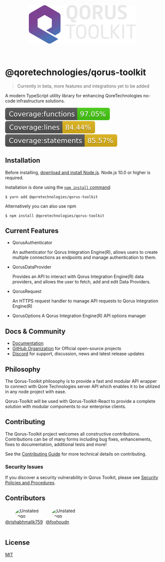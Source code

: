 <div align="center">
  <br><br><br>
  <img src="./public/logo.png" alt="Unstated Logo" width="350">
  <br><br><br>
</div>

# @qoretechnologies/qorus-toolkit

> Currently in beta, more features and integrations yet to be added

A modern TypeScript utility library for enhancing QoreTechnologies no-code infrastructure solutions.

![](./coverage/badge-functions.svg) ![](./coverage/badge-lines.svg) ![](./coverage/badge-statements.svg)

## Installation

Before installing, [download and install Node.js](https://nodejs.org/en/download/).
Node.js 10.0 or higher is required.

Installation is done using the
[`npm install` command](https://docs.npmjs.com/getting-started/installing-npm-packages-locally):

```console
$ yarn add @qoretechnologies/qorus-toolkit
```

Alternatively you can also use npm

```console
$ npm install @qoretechnologies/qorus-toolkit
```

## Current Features

- QorusAuthenticator

  An authenticator for Qorus Integration Engine(R), allows users to create multiple connections as endpoints and manage authentication to them.

- QorusDataProvider

  Provides an API to interact with Qorus Integration Engine(R) data providers, and allows the user to fetch, add and edit Data Providers.

- QorusRequest

  An HTTPS request handler to manage API requests to Qorus Integration Engine(R)

- QorusOptions
  A Qorus Integration Engine(R) API options manager

## Docs & Community

- [Documentation](https://toolkit.qoretechnologies.com)
- [GitHub Organization](https://github.com/qoretechnologies) for Official open-source projects
- [Discord](https://discord.gg/T7vgS6nh) for support, discussion, news and latest release updates

## Philosophy

The Qorus-Toolkit philosophy is to provide a fast and modular API wrapper to connect with Qore Technologies server API which enables it to be utilized in any node project with ease.

Qorus-Toolkit will be used with Qorus-Toolkit-React to provide a complete solution with modular components to our enterprise clients.

## Contributing

The Qorus-Toolkit project welcomes all constructive contributions. Contributions can be of many forms including bug fixes, enhancements, fixes to documentation, additional tests and more!

See the [Contributing Guide](CONTRIBUTING.MD) for more technical details on contributing.

### Security Issues

If you discover a security vulnerability in Qorus Toolkit, please see [Security Policies and Procedures](SECURITY.md).

## Contributors

<div style="display: flex; gap: 10px">
<div>
    <div style="padding-left: 25%">
      <img src="https://avatars.githubusercontent.com/u/23454410?v=4" alt="Unstated Logo" width="50" style="border-radius: 50%; border: 2px solid #fff">
    </div>
    <div style="text-align: left">
      <a href="https://github.com/rishabhmalik759">@rishabhmalik759</a>
    </div>
</div>

<div >
    <div style="padding-left: 15%">
      <img src="https://avatars.githubusercontent.com/u/8861481?v=4" alt="Unstated Logo" width="50" style="border-radius: 50%; border: 2px solid #fff">
    </div>
    <div style="text-align: left">
      <a href="https://github.com/Foxhoundn">@foxhoudn</a>
    </div>
</div>
</div>
<br>

## License

[MIT](LICENSE)
